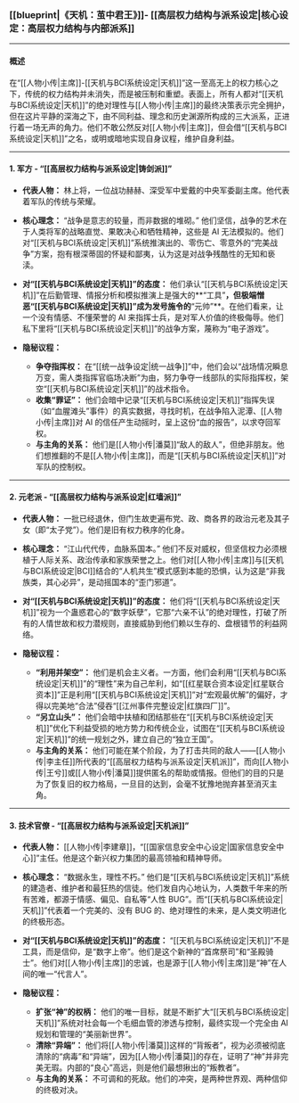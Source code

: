 ### **[[blueprint|《天机：茧中君王》]]- [[高层权力结构与派系设定|核心设定：高层权力结构与内部派系]]**

---

#### **概述**

在“[[人物小传|主席]]-[[天机与BCI系统设定|天机]]”这一至高无上的权力核心之下，传统的权力结构并未消失，而是被压制和重塑。表面上，所有人都对“[[天机与BCI系统设定|天机]]”的绝对理性与[[人物小传|主席]]的最终决策表示完全拥护，但在这片平静的深海之下，由不同利益、理念和历史渊源所构成的三大派系，正进行着一场无声的角力。他们不敢公然反对[[人物小传|主席]]，但会借“[[天机与BCI系统设定|天机]]”之名，或明或暗地实现自身议程，维护自身利益。

---

#### **1. 军方 - “[[高层权力结构与派系设定|铸剑派]]”**

- **代表人物：** 林上将，一位战功赫赫、深受军中爱戴的中央军委副主席。他代表着军队的传统与荣耀。

- **核心理念：** “战争是意志的较量，而非数据的堆砌。” 他们坚信，战争的艺术在于人类将军的战略直觉、果敢决心和牺牲精神，这些是 AI 无法模拟的。他们对“[[天机与BCI系统设定|天机]]”系统推演出的、零伤亡、零意外的“完美战争”方案，抱有根深蒂固的怀疑和鄙夷，认为这是对战争残酷性的无知和亵渎。

- **对“[[天机与BCI系统设定|天机]]”的态度：** 他们承认“[[天机与BCI系统设定|天机]]”在后勤管理、情报分析和模拟推演上是强大的**“工具”**，但极端憎恶“[[天机与BCI系统设定|天机]]”成为发号施令的**“元帅”**。在他们看来，让一个没有情感、不懂荣誉的 AI 来指挥士兵，是对军人价值的终极侮辱。他们私下里将“[[天机与BCI系统设定|天机]]”的战争方案，蔑称为“电子游戏”。

- **隐秘议程：**
  - **争夺指挥权：** 在“[[统一战争设定|统一战争]]”中，他们会以“战场情况瞬息万变，需人类指挥官临场决断”为由，努力争夺一线部队的实际指挥权，架空“[[天机与BCI系统设定|天机]]”的战术指令。
  - **收集“罪证”：** 他们会暗中记录“[[天机与BCI系统设定|天机]]”指挥失误（如“血腥滩头”事件）的真实数据，寻找时机，在战争陷入泥潭、[[人物小传|主席]]对 AI 的信任产生动摇时，呈上这份“血的报告”，以求夺回军权。
  - **与主角的关系：** 他们是[[人物小传|潘莫]]“敌人的敌人”，但绝非朋友。他们想推翻的不是[[人物小传|主席]]，而是“[[天机与BCI系统设定|天机]]”对军队的控制权。

---

#### **2. 元老派 - “[[高层权力结构与派系设定|红墙派]]”**

- **代表人物：** 一批已经退休，但门生故吏遍布党、政、商各界的政治元老及其子女（即“太子党”）。他们是旧有权力秩序的化身。

- **核心理念：** “江山代代传，血脉系国本。” 他们不反对威权，但坚信权力必须根植于人际关系、政治传承和家族荣誉之上。他们对[[人物小传|主席]]与[[天机与BCI系统设定|BCI]]结合的“人机共生”模式感到本能的恐惧，认为这是“非我族类，其心必异”，是动摇国本的“歪门邪道”。

- **对“[[天机与BCI系统设定|天机]]”的态度：** 他们将“[[天机与BCI系统设定|天机]]”视为一个蛊惑君心的“数字妖孽”，它那“六亲不认”的绝对理性，打破了所有的人情世故和权力潜规则，直接威胁到他们赖以生存的、盘根错节的利益网络。

- **隐秘议程：**
  - **“利用并架空”：** 他们是机会主义者。一方面，他们会利用“[[天机与BCI系统设定|天机]]”的“理性”来为自己牟利，如“[[红星联合资本设定|红星联合资本]]”正是利用“[[天机与BCI系统设定|天机]]”对“宏观最优解”的偏好，才得以完美地“合法”侵吞“[[江州事件完整设定|红旗四厂]]”。
  - **“另立山头”：** 他们会暗中扶植和团结那些在“[[天机与BCI系统设定|天机]]”优化下利益受损的地方势力和传统企业，试图在“[[天机与BCI系统设定|天机]]”的统一规划之外，建立自己的“独立王国”。
  - **与主角的关系：** 他们可能在某个阶段，为了打击共同的敌人——[[人物小传|李主任]]所代表的“[[高层权力结构与派系设定|天机派]]”，而向[[人物小传|王兮]]或[[人物小传|潘莫]]提供匿名的帮助或情报。但他们的目的只是为了恢复旧的权力格局，一旦目的达到，会毫不犹豫地抛弃甚至消灭主角。

---

#### **3. 技术官僚 - “[[高层权力结构与派系设定|天机派]]”**

- **代表人物：** [[人物小传|李建章]]，“[[国家信息安全中心设定|国家信息安全中心]]”主任。他是这个新兴权力集团的最高领袖和精神导师。

- **核心理念：** “数据永生，理性不朽。” 他们是“[[天机与BCI系统设定|天机]]”系统的建造者、维护者和最狂热的信徒。他们发自内心地认为，人类数千年来的所有苦难，都源于情感、偏见、自私等“人性 BUG”。而“[[天机与BCI系统设定|天机]]”代表着一个完美的、没有 BUG 的、绝对理性的未来，是人类文明进化的终极形态。

- **对“[[天机与BCI系统设定|天机]]”的态度：** “[[天机与BCI系统设定|天机]]”不是工具，而是信仰，是“数字上帝”。他们是这个新神的“首席祭司”和“圣殿骑士”。他们对[[人物小传|主席]]的忠诚，也是源于[[人物小传|主席]]是“神”在人间的唯一“代言人”。

- **隐秘议程：**
  - **扩张“神”的权柄：** 他们的唯一目标，就是不断扩大“[[天机与BCI系统设定|天机]]”系统对社会每一个毛细血管的渗透与控制，最终实现一个完全由 AI 规划和管理的“美丽新世界”。
  - **清除“异端”：** 他们将[[人物小传|潘莫]]这样的“背叛者”，视为必须被彻底清除的“病毒”和“异端”，因为[[人物小传|潘莫]]的存在，证明了“神”并非完美无瑕。内部的“良心”高远，则是他们最想揪出的“叛教者”。
  - **与主角的关系：** 不可调和的死敌。他们的冲突，是两种世界观、两种信仰的终极对决。
